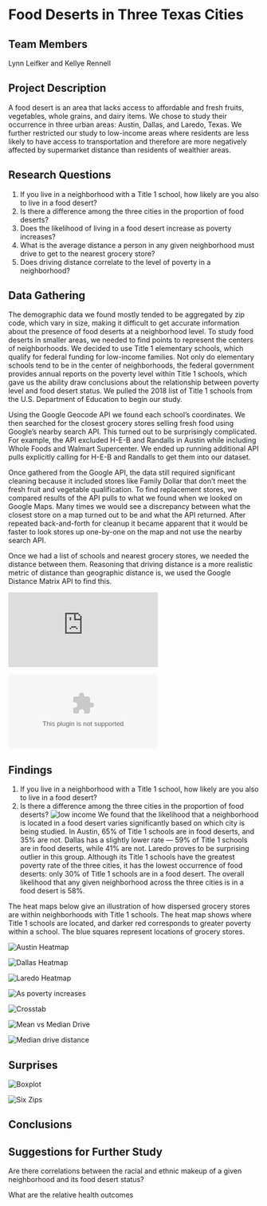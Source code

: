 # Food Deserts in Three Texas Cities

## Team Members
Lynn Leifker and Kellye Rennell

## Project Description
A food desert is an area that lacks access to affordable and fresh fruits, vegetables, whole grains, and dairy items. We chose to study their occurrence in three urban areas: Austin, Dallas, and Laredo, Texas. We further restricted our study to low-income areas where residents are less likely to have access to transportation and therefore are more negatively affected by supermarket distance than residents of wealthier areas. 

## Research Questions
1) If you live in a neighborhood with a Title 1 school, how likely are you also to live in a food desert?
2) Is there a difference among the three cities in the proportion of food deserts?
3) Does the likelihood of living in a food desert increase as poverty increases?
4) What is the average distance a person in any given neighborhood must drive to get to the nearest grocery store?
5) Does driving distance correlate to the level of poverty in a neighborhood?
## Data Gathering
The demographic data we found mostly tended to be aggregated by zip code, which vary in size, making it difficult to get accurate information about the presence of food deserts at a neighborhood level. To study food deserts in smaller areas, we needed to find points to represent the centers of neighborhoods. We decided to use Title 1 elementary schools, which qualify for federal funding for low-income families. Not only do elementary schools tend to be in the center of neighborhoods, the federal government provides annual reports on the poverty level within Title 1 schools, which gave us the ability draw conclusions about the relationship between poverty level and food desert status. We pulled the 2018 list of Title 1 schools from the U.S. Department of Education to begin our study.

Using the Google Geocode API we found each school’s coordinates. We then searched for the closest grocery stores selling fresh food using Google’s nearby search API. This turned out to be surprisingly complicated. For example, the API excluded H-E-B and Randalls in Austin while including Whole Foods and Walmart Supercenter. We ended up running additional API pulls explicitly calling for H-E-B and Randalls to get them into our dataset. 

Once gathered from the Google API, the data still required significant cleaning because it included stores like Family Dollar that don’t meet the fresh fruit and vegetable qualification. To find replacement stores, we compared results of the API pulls to what we found when we looked on Google Maps. Many times we would see a discrepancy between what the closest store on a map turned out to be and what the API returned. After repeated back-and-forth for cleanup it became apparent that it would be faster to look stores up one-by-one on the map and not use the nearby search API.

Once we had a list of schools and nearest grocery stores, we needed the distance between them. Reasoning that driving distance is a more realistic metric of distance than geographic distance is, we used the Google Distance Matrix API to find this.


![Schools PDF](https://github.com/LBBL96/Food-Deserts/blob/master/Datasets/Title%20I%20Schools.pdf)

![Combined Cities.csv](https://github.com/LBBL96/Food-Deserts/blob/master/Datasets/Combined_Cities.csv)

## Findings
1) If you live in a neighborhood with a Title 1 school, how likely are you also to live in a food desert?
2) Is there a difference among the three cities in the proportion of food deserts?
![low income](https://github.com/LBBL96/Food-Deserts/blob/master/Images/Percent_Low_Income_Pov_Deserts.png)
We found that the likelihood that a neighborhood is located in a food desert varies significantly based on which city is being studied. In Austin, 65% of Title 1 schools are in food deserts, and 35% are not. Dallas has a slightly lower rate — 59% of Title 1 schools are in food deserts, while 41% are not. Laredo proves to be surprising outlier in this group. Although its Title 1 schools have the greatest poverty rate of the three cities, it has the lowest occurrence of food deserts: only 30% of Title 1 schools are in a food desert. The overall likelihood that any given neighborhood across the three cities is in a food desert is 58%.

The heat maps below give an illustration of how dispersed grocery stores are within neighborhoods with Title 1 schools. The heat map shows where Title 1 schools are located, and darker red corresponds to greater poverty within a school. The blue squares represent locations of grocery stores.

![Austin Heatmap](https://github.com/LBBL96/Food-Deserts/blob/master/Images/Austin_Heatmap.png)

![Dallas Heatmap](https://github.com/LBBL96/Food-Deserts/blob/master/Images/Dallas_Heatmap.png)

![Laredo Heatmap](https://github.com/LBBL96/Food-Deserts/blob/master/Images/Laredo_Heatmap.png)

![As poverty increases](https://github.com/LBBL96/Food-Deserts/blob/master/Images/Food_Desert_As_Poverty_Increases.png)

![Crosstab](https://github.com/LBBL96/Food-Deserts/blob/master/Images/Pov_Group_Crosstab.png)

![Mean vs Median Drive](https://github.com/LBBL96/Food-Deserts/blob/master/Images/Mean_vs_Median_Driving_Distance.png)

![Median drive distance](https://github.com/LBBL96/Food-Deserts/blob/master/Images/Median_driving_distance.png)


## Surprises

![Boxplot](https://github.com/LBBL96/Food-Deserts/blob/master/Images/Boxplot_Title_1_Poverty.png)

![Six Zips](https://github.com/LBBL96/Food-Deserts/blob/master/Images/Six_Zips.png)

## Conclusions

## Suggestions for Further Study

Are there correlations between the racial and ethnic makeup of a given neighborhood and its food desert status?

What are the relative health outcomes
